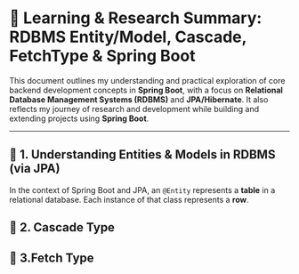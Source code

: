 # 📘 Learning & Research Summary: RDBMS Entity/Model, Cascade, FetchType & Spring Boot

This document outlines my understanding and practical exploration of core backend development concepts in **Spring Boot**, with a focus on **Relational Database Management Systems (RDBMS)** and **JPA/Hibernate**. It also reflects my journey of research and development while building and extending projects using **Spring Boot**.

---

## 🧱 1. Understanding Entities & Models in RDBMS (via JPA)

In the context of Spring Boot and JPA, an `@Entity` represents a **table** in a relational database. Each instance of that class represents a **row**.
## 🧱 2. Cascade Type
## 🧱 3.Fetch Type 
